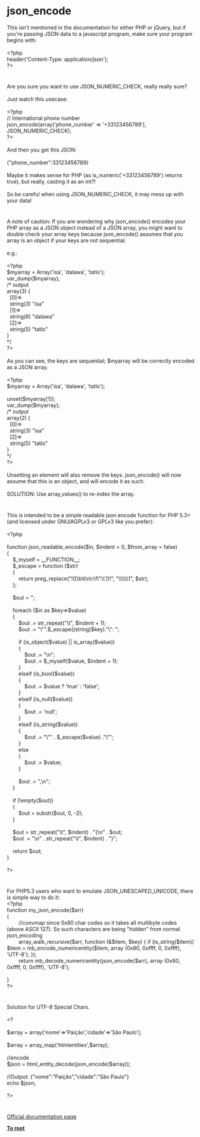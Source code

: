 # json_encode




<div class="phpcode"><span class="html">
This isn&apos;t mentioned in the documentation for either PHP or jQuery, but if you&apos;re passing JSON data to a javascript program, make sure your program begins with:<br><br><span class="default">&lt;?php<br>header</span><span class="keyword">(</span><span class="string">&apos;Content-Type: application/json&apos;</span><span class="keyword">);<br></span><span class="default">?&gt;</span>
</span>
</div>
  

#


<div class="phpcode"><span class="html">
Are you sure you want to use JSON_NUMERIC_CHECK, really really sure?<br><br>Just watch this usecase:<br><br><span class="default">&lt;?php<br></span><span class="comment">// International phone number<br></span><span class="default">json_encode</span><span class="keyword">(array(</span><span class="string">&apos;phone_number&apos; </span><span class="keyword">=&gt; </span><span class="string">&apos;+33123456789&apos;</span><span class="keyword">), </span><span class="default">JSON_NUMERIC_CHECK</span><span class="keyword">);<br></span><span class="default">?&gt;<br></span><br>And then you get this JSON:<br><br>{&quot;phone_number&quot;:33123456789}<br><br>Maybe it makes sense for PHP (as is_numeric(&apos;+33123456789&apos;) returns true), but really, casting it as an int?!<br><br>So be careful when using JSON_NUMERIC_CHECK, it may mess up with your data!</span>
</div>
  

#


<div class="phpcode"><span class="html">
A note of caution: If you are wondering why json_encode() encodes your PHP array as a JSON object instead of a JSON array, you might want to double check your array keys because json_encode() assumes that you array is an object if your keys are not sequential.<br><br>e.g.:<br><br><span class="default">&lt;?php<br>$myarray </span><span class="keyword">= Array(</span><span class="string">&apos;isa&apos;</span><span class="keyword">, </span><span class="string">&apos;dalawa&apos;</span><span class="keyword">, </span><span class="string">&apos;tatlo&apos;</span><span class="keyword">);<br></span><span class="default">var_dump</span><span class="keyword">(</span><span class="default">$myarray</span><span class="keyword">);<br></span><span class="comment">/* output<br>array(3) {<br>&#xA0; [0]=&gt;<br>&#xA0; string(3) &quot;isa&quot;<br>&#xA0; [1]=&gt;<br>&#xA0; string(6) &quot;dalawa&quot;<br>&#xA0; [2]=&gt;<br>&#xA0; string(5) &quot;tatlo&quot;<br>}<br>*/<br></span><span class="default">?&gt;<br></span><br>As you can see, the keys are sequential; $myarray will be correctly encoded as a JSON array.<br><br><span class="default">&lt;?php<br>$myarray </span><span class="keyword">= Array(</span><span class="string">&apos;isa&apos;</span><span class="keyword">, </span><span class="string">&apos;dalawa&apos;</span><span class="keyword">, </span><span class="string">&apos;tatlo&apos;</span><span class="keyword">);<br><br>unset(</span><span class="default">$myarray</span><span class="keyword">[</span><span class="default">1</span><span class="keyword">]);<br></span><span class="default">var_dump</span><span class="keyword">(</span><span class="default">$myarray</span><span class="keyword">);<br></span><span class="comment">/* output<br>array(2) {<br>&#xA0; [0]=&gt;<br>&#xA0; string(3) &quot;isa&quot;<br>&#xA0; [2]=&gt;<br>&#xA0; string(5) &quot;tatlo&quot;<br>}<br>*/<br></span><span class="default">?&gt;<br></span><br>Unsetting an element will also remove the keys. json_encode() will now assume that this is an object, and will encode it as such.<br><br>SOLUTION: Use array_values() to re-index the array.</span>
</div>
  

#


<div class="phpcode"><span class="html">
This is intended to be a simple readable json encode function for PHP 5.3+ (and licensed under GNU/AGPLv3 or GPLv3 like you prefer):<br><br><span class="default">&lt;?php<br><br></span><span class="keyword">function </span><span class="default">json_readable_encode</span><span class="keyword">(</span><span class="default">$in</span><span class="keyword">, </span><span class="default">$indent </span><span class="keyword">= </span><span class="default">0</span><span class="keyword">, </span><span class="default">$from_array </span><span class="keyword">= </span><span class="default">false</span><span class="keyword">)<br>{<br>&#xA0; &#xA0; </span><span class="default">$_myself </span><span class="keyword">= </span><span class="default">__FUNCTION__</span><span class="keyword">;<br>&#xA0; &#xA0; </span><span class="default">$_escape </span><span class="keyword">= function (</span><span class="default">$str</span><span class="keyword">)<br>&#xA0; &#xA0; {<br>&#xA0; &#xA0; &#xA0; &#xA0; return </span><span class="default">preg_replace</span><span class="keyword">(</span><span class="string">&quot;!([\b\t\n\r\f\&quot;\\&apos;])!&quot;</span><span class="keyword">, </span><span class="string">&quot;\\\\\\1&quot;</span><span class="keyword">, </span><span class="default">$str</span><span class="keyword">);<br>&#xA0; &#xA0; };<br><br>&#xA0; &#xA0; </span><span class="default">$out </span><span class="keyword">= </span><span class="string">&apos;&apos;</span><span class="keyword">;<br><br>&#xA0; &#xA0; foreach (</span><span class="default">$in </span><span class="keyword">as </span><span class="default">$key</span><span class="keyword">=&gt;</span><span class="default">$value</span><span class="keyword">)<br>&#xA0; &#xA0; {<br>&#xA0; &#xA0; &#xA0; &#xA0; </span><span class="default">$out </span><span class="keyword">.= </span><span class="default">str_repeat</span><span class="keyword">(</span><span class="string">&quot;\t&quot;</span><span class="keyword">, </span><span class="default">$indent </span><span class="keyword">+ </span><span class="default">1</span><span class="keyword">);<br>&#xA0; &#xA0; &#xA0; &#xA0; </span><span class="default">$out </span><span class="keyword">.= </span><span class="string">&quot;\&quot;&quot;</span><span class="keyword">.</span><span class="default">$_escape</span><span class="keyword">((string)</span><span class="default">$key</span><span class="keyword">).</span><span class="string">&quot;\&quot;: &quot;</span><span class="keyword">;<br><br>&#xA0; &#xA0; &#xA0; &#xA0; if (</span><span class="default">is_object</span><span class="keyword">(</span><span class="default">$value</span><span class="keyword">) || </span><span class="default">is_array</span><span class="keyword">(</span><span class="default">$value</span><span class="keyword">))<br>&#xA0; &#xA0; &#xA0; &#xA0; {<br>&#xA0; &#xA0; &#xA0; &#xA0; &#xA0; &#xA0; </span><span class="default">$out </span><span class="keyword">.= </span><span class="string">&quot;\n&quot;</span><span class="keyword">;<br>&#xA0; &#xA0; &#xA0; &#xA0; &#xA0; &#xA0; </span><span class="default">$out </span><span class="keyword">.= </span><span class="default">$_myself</span><span class="keyword">(</span><span class="default">$value</span><span class="keyword">, </span><span class="default">$indent </span><span class="keyword">+ </span><span class="default">1</span><span class="keyword">);<br>&#xA0; &#xA0; &#xA0; &#xA0; }<br>&#xA0; &#xA0; &#xA0; &#xA0; elseif (</span><span class="default">is_bool</span><span class="keyword">(</span><span class="default">$value</span><span class="keyword">))<br>&#xA0; &#xA0; &#xA0; &#xA0; {<br>&#xA0; &#xA0; &#xA0; &#xA0; &#xA0; &#xA0; </span><span class="default">$out </span><span class="keyword">.= </span><span class="default">$value </span><span class="keyword">? </span><span class="string">&apos;true&apos; </span><span class="keyword">: </span><span class="string">&apos;false&apos;</span><span class="keyword">;<br>&#xA0; &#xA0; &#xA0; &#xA0; }<br>&#xA0; &#xA0; &#xA0; &#xA0; elseif (</span><span class="default">is_null</span><span class="keyword">(</span><span class="default">$value</span><span class="keyword">))<br>&#xA0; &#xA0; &#xA0; &#xA0; {<br>&#xA0; &#xA0; &#xA0; &#xA0; &#xA0; &#xA0; </span><span class="default">$out </span><span class="keyword">.= </span><span class="string">&apos;null&apos;</span><span class="keyword">;<br>&#xA0; &#xA0; &#xA0; &#xA0; }<br>&#xA0; &#xA0; &#xA0; &#xA0; elseif (</span><span class="default">is_string</span><span class="keyword">(</span><span class="default">$value</span><span class="keyword">))<br>&#xA0; &#xA0; &#xA0; &#xA0; {<br>&#xA0; &#xA0; &#xA0; &#xA0; &#xA0; &#xA0; </span><span class="default">$out </span><span class="keyword">.= </span><span class="string">&quot;\&quot;&quot; </span><span class="keyword">. </span><span class="default">$_escape</span><span class="keyword">(</span><span class="default">$value</span><span class="keyword">) .</span><span class="string">&quot;\&quot;&quot;</span><span class="keyword">;<br>&#xA0; &#xA0; &#xA0; &#xA0; }<br>&#xA0; &#xA0; &#xA0; &#xA0; else<br>&#xA0; &#xA0; &#xA0; &#xA0; {<br>&#xA0; &#xA0; &#xA0; &#xA0; &#xA0; &#xA0; </span><span class="default">$out </span><span class="keyword">.= </span><span class="default">$value</span><span class="keyword">;<br>&#xA0; &#xA0; &#xA0; &#xA0; }<br><br>&#xA0; &#xA0; &#xA0; &#xA0; </span><span class="default">$out </span><span class="keyword">.= </span><span class="string">&quot;,\n&quot;</span><span class="keyword">;<br>&#xA0; &#xA0; }<br><br>&#xA0; &#xA0; if (!empty(</span><span class="default">$out</span><span class="keyword">))<br>&#xA0; &#xA0; {<br>&#xA0; &#xA0; &#xA0; &#xA0; </span><span class="default">$out </span><span class="keyword">= </span><span class="default">substr</span><span class="keyword">(</span><span class="default">$out</span><span class="keyword">, </span><span class="default">0</span><span class="keyword">, -</span><span class="default">2</span><span class="keyword">);<br>&#xA0; &#xA0; }<br><br>&#xA0; &#xA0; </span><span class="default">$out </span><span class="keyword">= </span><span class="default">str_repeat</span><span class="keyword">(</span><span class="string">&quot;\t&quot;</span><span class="keyword">, </span><span class="default">$indent</span><span class="keyword">) . </span><span class="string">&quot;{\n&quot; </span><span class="keyword">. </span><span class="default">$out</span><span class="keyword">;<br>&#xA0; &#xA0; </span><span class="default">$out </span><span class="keyword">.= </span><span class="string">&quot;\n&quot; </span><span class="keyword">. </span><span class="default">str_repeat</span><span class="keyword">(</span><span class="string">&quot;\t&quot;</span><span class="keyword">, </span><span class="default">$indent</span><span class="keyword">) . </span><span class="string">&quot;}&quot;</span><span class="keyword">;<br><br>&#xA0; &#xA0; return </span><span class="default">$out</span><span class="keyword">;<br>}<br><br></span><span class="default">?&gt;</span>
</span>
</div>
  

#


<div class="phpcode"><span class="html">
For PHP5.3 users who want to emulate JSON_UNESCAPED_UNICODE, there is simple way to do it:<br><span class="default">&lt;?php<br></span><span class="keyword">function </span><span class="default">my_json_encode</span><span class="keyword">(</span><span class="default">$arr</span><span class="keyword">)<br>{<br>&#xA0; &#xA0; &#xA0; &#xA0; </span><span class="comment">//convmap since 0x80 char codes so it takes all multibyte codes (above ASCII 127). So such characters are being &quot;hidden&quot; from normal json_encoding<br>&#xA0; &#xA0; &#xA0; &#xA0; </span><span class="default">array_walk_recursive</span><span class="keyword">(</span><span class="default">$arr</span><span class="keyword">, function (&amp;</span><span class="default">$item</span><span class="keyword">, </span><span class="default">$key</span><span class="keyword">) { if (</span><span class="default">is_string</span><span class="keyword">(</span><span class="default">$item</span><span class="keyword">)) </span><span class="default">$item </span><span class="keyword">= </span><span class="default">mb_encode_numericentity</span><span class="keyword">(</span><span class="default">$item</span><span class="keyword">, array (</span><span class="default">0x80</span><span class="keyword">, </span><span class="default">0xffff</span><span class="keyword">, </span><span class="default">0</span><span class="keyword">, </span><span class="default">0xffff</span><span class="keyword">), </span><span class="string">&apos;UTF-8&apos;</span><span class="keyword">); });<br>&#xA0; &#xA0; &#xA0; &#xA0; return </span><span class="default">mb_decode_numericentity</span><span class="keyword">(</span><span class="default">json_encode</span><span class="keyword">(</span><span class="default">$arr</span><span class="keyword">), array (</span><span class="default">0x80</span><span class="keyword">, </span><span class="default">0xffff</span><span class="keyword">, </span><span class="default">0</span><span class="keyword">, </span><span class="default">0xffff</span><span class="keyword">), </span><span class="string">&apos;UTF-8&apos;</span><span class="keyword">);<br><br>}<br></span><span class="default">?&gt;</span>
</span>
</div>
  

#


<div class="phpcode"><span class="html">
Solution for UTF-8 Special Chars.<br><br>&lt;?<br><br>$array = array(&apos;nome&apos;=&gt;&apos;Pai&#xE7;&#xE3;o&apos;,&apos;cidade&apos;=&gt;&apos;S&#xE3;o Paulo&apos;);<br><br>$array = array_map(&apos;htmlentities&apos;,$array);<br><br>//encode<br>$json = html_entity_decode(json_encode($array));<br><br>//Output: {&quot;nome&quot;:&quot;Pai&#xE7;&#xE3;o&quot;,&quot;cidade&quot;:&quot;S&#xE3;o Paulo&quot;}<br>echo $json;<br><br>?&gt;</span>
</div>
  

#

[Official documentation page](https://www.php.net/manual/en/function.json-encode.php)

**[To root](/README.md)**
